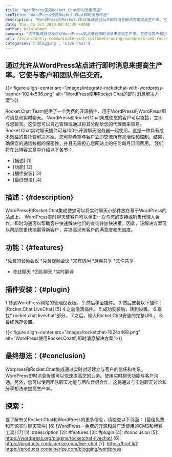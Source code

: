 ```yaml
---
title: "WordPress使用Rocket.Chat即时消息传递" 
seoTitle: "WordPress使用Rocket.Chat即时消息传递" 
description: "WordPress和Rocket.Chat集成通过允许即时消息解决方案提高生产率。它可以帮助您进行情感和及时的沟通。" 
date: Thu, 15 Oct 2020 08:42:39 +0000
author: bilalahmed
summary: "这种集成通过允许从WordPress站点进行即时消息来提高生产率。它使与客户和团队伴侣交流。" 
url: /zh/instantly-communicate-with-customers-using-wordpress-and-rocket-chat/
categories: ['Blogging', 'Live Chat']
---
```


## 通过允许从WordPress站点进行即时消息来提高生产率。它使与客户和团队伴侣交流。

{{< figure align=center src="images/integrate-rocketchat-with-wordpress-banner-1024x536.png" alt="WordPress使用Rocket.Chat的即时消息解决方案">}}

Rocket.Chat Team提供了一个免费的开源插件，用于WordPress的WordPress即时消息和实时聊天。 WordPress和Rocket.Chat集成使您的客户可以直接，立即与您聊天。这使您可以自己管理或通过将其分配给您的代理商来容易。
Rocket.Chat实时聊天插件可与100％开源聊天服务器一起使用。这是一种具有成本效益的自托管解决方案，您可能希望与客户立即交流所有灵活性和控制。结果，确保您的通信数据的保密性，并且无需担心您网站上的任何每月订阅费用。
我们将在此博客文章中介绍以下各节：
  * [描述] [1]
  * [功能] [2]
  * [插件安装] [3]
  * [最终想法] [4]

## 描述：{#description}
WordPress和Rocket.Chat集成使您可以将实时聊天小部件放在基于WordPress的站点上。 WordPress实时聊天使客户可以单击一次与您的支持或销售代理人合作。即时沟通可以帮助客户快速解决他们的查询并加快决策。因此，该解决方案可以帮助您更快地赢得新客户，并提高现有客户的满意度和忠诚度。

## 功能：{#features}
  *免费的音频会议
  *免费视频会议
  *来宾访问
  *屏幕共享
  *文件共享
  * 在线聊天
  *团队聊天
  *实时翻译

## 插件安装：{#plugin}
  1.转到WordPress网站的管理仪表板。
  2.然后移至插件。
  3.然后安装以下插件：[Rocket.Chat LiveChat] [5]
  4.之后激活插件。
  5.成功安装后，转到设置。
  6.查找“ rocket.chat livechat”部分。
  7.之后，输入Rocket.Chat安装的完整URL。
  8.最终保存设置。

{{< figure align=center src="images/rocketchat-1024x468.png" alt="WordPress使用Rocket.Chat的即时消息解决方案">}}


## 最终想法：{#conclusion}
Worpress和Rocket.Chat集成通过实时对话建立与客户的信任和关系。 WordPress即时消息传递可以快速提高您的业务。使用实时聊天功能与客户沟通。另外，您可以使用团队聊天功能与团队伴侣合作。这将通过与实时聊天讨论和分享想法来提高生产率。

## 探索：
要了解有关Rocket.Chat和WordPress的更多信息，请检查以下页面：
[最佳免费和开源实时聊天软件] [6]
[WordPress  - 免费的开源和最广泛使用的CMS和博客工具] [7]
[1]: #description
[2]: #features
[3]: #plugin
[4]: #conclusion
[5]: https://wordpress.org/plugins/rocketchat-livechat/
[6]: https://products.containerize.com/live-chat
[7]: https://href.li/?https://products.containerize.com/blogging/wordpress
